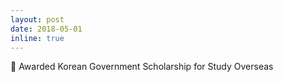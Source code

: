 ```yaml
---
layout: post
date: 2018-05-01
inline: true
---
```


:tada: Awarded Korean Government Scholarship for Study Overseas
